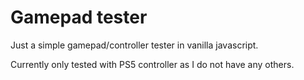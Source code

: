 # Gamepad tester

Just a simple gamepad/controller tester in vanilla javascript.

Currently only tested with PS5 controller as I do not have any others.